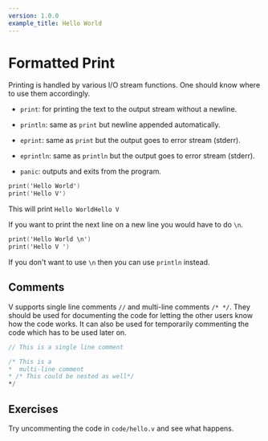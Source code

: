 ```yaml
---
version: 1.0.0
example_title: Hello World
---
```


# Formatted Print

Printing is handled by various I/O stream functions. One should know where to use them accordingly.

- `print`: for printing the text to the output stream without a newline.

- `println`: same as `print` but newline appended automatically.

- `eprint`: same as `print` but the output goes to error stream (stderr).

- `eprintln`: same as `println` but the output goes to error stream (stderr).

- `panic`: outputs and exits from the program.

```v
print('Hello World')
print('Hello V')
```

This will print `Hello WorldHello V`

If you want to print the next line on a new line you would have to do `\n`.

```v
print('Hello World \n')
print('Hello V ')
```

If you don't want to use `\n` then you can use `println` instead.

## Comments

V supports single line comments `//` and multi-line comments `/* */`.
They should be used for documenting the code for letting the other users know how the code works.
It can also be used for temporarily commenting the code which has to be used later on.

```v
// This is a single line comment

/* This is a
*  multi-line comment
* /* This could be nested as well*/
*/
```

## Exercises

Try uncommenting the code in `code/hello.v` and see what happens.
